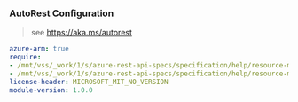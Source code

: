 ### AutoRest Configuration

> see https://aka.ms/autorest

``` yaml
azure-arm: true
require:
- /mnt/vss/_work/1/s/azure-rest-api-specs/specification/help/resource-manager/readme.md
- /mnt/vss/_work/1/s/azure-rest-api-specs/specification/help/resource-manager/readme.go.md
license-header: MICROSOFT_MIT_NO_VERSION
module-version: 1.0.0
```